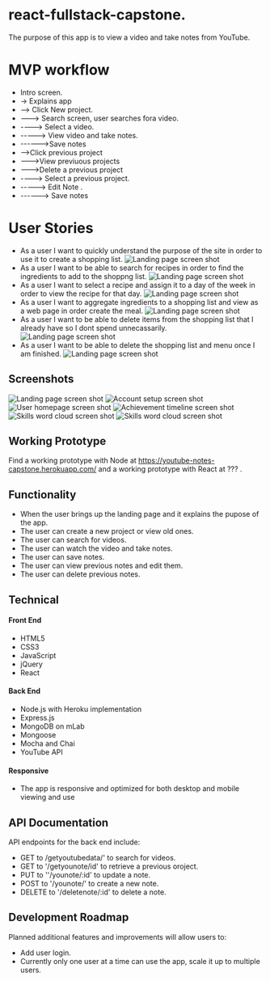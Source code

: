 # react-fullstack-capstone.
The purpose of this app is to view a video and take notes from YouTube.

# MVP workflow
* Intro screen.
* -> Explains app
* --> Click New project.
* ---> Search screen, user searches fora video.
* ----> Select a video.
* -----> View video and take notes.
* ------>Save notes
* -->Click previous project
* --->View previuous projects
* --->Delete a previous project
* ----> Select a previous project.
* -----> Edit Note .
* ------> Save notes


# User Stories
* As a user I want to quickly understand the purpose of the site in order to use it to create a shopping list.
![Landing page screen shot](https://github.com/terrylthompsonintx/shopping-list-full-stack-capstone/blob/master/github-images/1.png)
* As a user I want to be able to search for recipes in order to find the ingredients to add to the shoppng list.
![Landing page screen shot](https://github.com/terrylthompsonintx/shopping-list-full-stack-capstone/blob/master/github-images/2.png)
* As a user I want to select a recipe and assign it to a day of the week in order to view the recipe for that day.
![Landing page screen shot](https://github.com/terrylthompsonintx/shopping-list-full-stack-capstone/blob/master/github-images/3.png)
* As a user I want to aggregate ingredients to a shopping list and view as a web page in order create the meal.
![Landing page screen shot](https://github.com/terrylthompsonintx/shopping-list-full-stack-capstone/blob/master/github-images/4.png)
* As a user I want to be able to delete items from the shopping list that I already have so I dont spend unnecassarily.
![Landing page screen shot](https://github.com/terrylthompsonintx/shopping-list-full-stack-capstone/blob/master/github-images/5.png)
* As a user I want to be able to delete the shopping list and menu once I am finished.
![Landing page screen shot](https://github.com/terrylthompsonintx/shopping-list-full-stack-capstone/blob/master/github-images/6.png)

## Screenshots
![Landing page screen shot](https://github.com/terrylthompsonintx/shopping-list-full-stack-capstone/blob/master/github-images/cap1.png)
![Account setup screen shot](https://github.com/terrylthompsonintx/shopping-list-full-stack-capstone/blob/master/github-images/cap2.png)
![User homepage screen shot](https://github.com/terrylthompsonintx/shopping-list-full-stack-capstone/blob/master/github-images/cap3.png)
![Achievement timeline screen shot](https://github.com/terrylthompsonintx/shopping-list-full-stack-capstone/blob/master/github-images/cap4.png)
![Skills word cloud screen shot](https://github.com/terrylthompsonintx/shopping-list-full-stack-capstone/blob/master/github-images/cap5.png)
![Skills word cloud screen shot](https://github.com/terrylthompsonintx/shopping-list-full-stack-capstone/blob/master/github-images/cap6.png)
## Working Prototype
Find a working prototype with Node at https://youtube-notes-capstone.herokuapp.com/ and a working prototype with React at ??? .

## Functionality
* When the user brings up the landing page and it explains the pupose of the app.
* The user can create a new project or view old ones.
* The user can search for videos.
* The user can watch the video and take notes.
* The user can save notes.
* The user can view previous notes and edit them.
* The user can delete previous notes.


## Technical

#### Front End
* HTML5
* CSS3
* JavaScript
* jQuery
* React

#### Back End
* Node.js with Heroku implementation
* Express.js
* MongoDB on mLab
* Mongoose
* Mocha and Chai
* YouTube API

#### Responsive

* The app is responsive and optimized for both desktop and mobile viewing and use


## API Documentation
API endpoints for the back end include:
* GET to /getyoutubedata/' to search for videos.
* GET to '/getyounote/id' to retrieve a previous oroject.
* PUT to ''/younote/:id' to update a note.
* POST to '/younote/' to create a new note.
* DELETE to '/deletenote/:id' to delete a note.

## Development Roadmap
Planned additional features and improvements will allow users to:
* Add user login.
* Currently only one user at a time can use the app, scale it up to multiple users.

